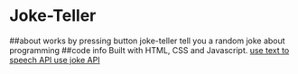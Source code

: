 # Joke-Teller
##about
works by pressing button
joke-teller tell you a random joke about programming
##code info
Built with HTML, CSS and Javascript.
<a href='http://www.voicerss.org/'>use text to speech API </a>
<a href='https://sv443.net/jokeapi/v2/'>use joke API </a>
